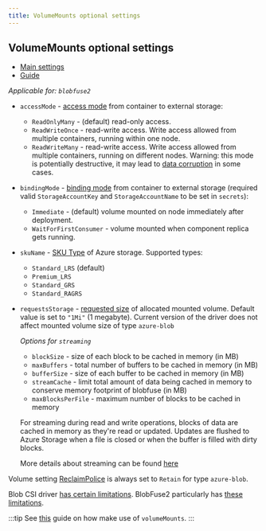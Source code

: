 ```yaml
---
title: VolumeMounts optional settings
---
```


## VolumeMounts optional settings
* [Main settings](/docs/radix-config/index.md#volumemounts)
* [Guide](../)

_Applicable for: `blobfuse2`_

- `accessMode` - [access mode](https://kubernetes.io/docs/concepts/storage/persistent-volumes/#access-modes) from container to external storage:
  - `ReadOnlyMany` - (default) read-only access.
  - `ReadWriteOnce` - read-write access. Write access allowed from multiple containers, running within one node.
  - `ReadWriteMany` - read-write access. Write access allowed from multiple containers, running on different nodes. Warning: this mode is potentially destructive, it may lead to [data corruption](https://github.com/kubernetes-sigs/blob-csi-driver/blob/master/docs/limitations.md) in some cases.
- `bindingMode` - [binding mode](https://kubernetes.io/docs/concepts/storage/storage-classes/#volume-binding-mode) from container to external storage (required valid `StorageAccountKey` and `StorageAccountName` to be set in `secrets`):
  - `Immediate` - (default) volume mounted on node immediately after deployment.
  - `WaitForFirstConsumer` - volume mounted when component replica gets running.
- `skuName` - [SKU Type](https://docs.microsoft.com/en-us/rest/api/storagerp/srp_sku_types) of Azure storage. Supported types:
  - `Standard_LRS` (default)
  - `Premium_LRS`
  - `Standard_GRS`
  - `Standard_RAGRS`
- `requestsStorage` - [requested size](https://kubernetes.io/docs/tasks/configure-pod-container/configure-persistent-volume-storage/#create-a-persistentvolumeclaim) of allocated mounted volume. Default value is set to `"1Mi"` (1 megabyte). Current version of the driver does not affect mounted volume size of type `azure-blob`

  _Options for `streaming`_
   - `blockSize` - size of each block to be cached in memory (in MB)
   - `maxBuffers` - total number of buffers to be cached in memory (in MB)
   - `bufferSize` - size of each buffer to be cached in memory (in MB)
   - `streamCache` - limit total amount of data being cached in memory to conserve memory footprint of blobfuse (in MB)
   - `maxBlocksPerFile` - maximum number of blocks to be cached in memory

   For streaming during read and write operations, blocks of data are cached in memory as
     they're read or updated. Updates are flushed to Azure Storage when a file is closed or
     when the buffer is filled with dirty blocks.
     
   More details about streaming can be found [here](https://learn.microsoft.com/en-us/azure/storage/blobs/blobfuse2-what-is#streaming)

Volume setting [ReclaimPolice](https://kubernetes.io/docs/concepts/storage/persistent-volumes/#reclaiming) is always set to `Retain` for type `azure-blob`.

Blob CSI driver [has certain limitations](https://github.com/kubernetes-sigs/blob-csi-driver/blob/master/docs/limitations.md). BlobFuse2 particularly has [these limitations](https://github.com/Azure/azure-storage-fuse#un-supported-file-system-operations).

:::tip
See [this](../index.md) guide on how make use of `volumeMounts`.
:::